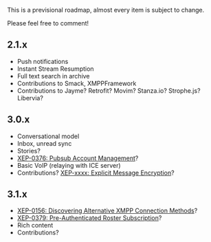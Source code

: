 This is a previsional roadmap, almost every item is subject to change.

Please feel free to comment!

## 2.1.x

* Push notifications
* Instant Stream Resumption
* Full text search in archive
* Contributions to Smack, XMPPFramework
* Contributions to Jayme? Retrofit? Movim? Stanza.io? Strophe.js? Libervia?

## 3.0.x

* Conversational model
* Inbox, unread sync
* Stories?
* [XEP-0376: Pubsub Account Management](https://xmpp.org/extensions/xep-0376.html)?
* Basic VoIP (relaying with ICE server)
* Contributions? [XEP-xxxx: Explicit Message Encryption](https://xmpp.org/extensions/inbox/eme.html)?

## 3.1.x

* [XEP-0156: Discovering Alternative XMPP Connection Methods](http://xmpp.org/extensions/xep-0156.html)?
* [XEP-0379: Pre-Authenticated Roster Subscription](https://xmpp.org/extensions/xep-0379.html)?
* Rich content
* Contributions?
